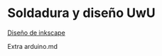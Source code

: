 # Soldadura y diseño UwU


[Diseño de inkscape](https://github.com/Albitah24/Soldadura-y-diseno-UwU/blob/main/inkscape.md#dibujos-de-inkscape-y-apuntes)

Extra arduino.md
